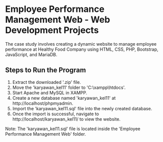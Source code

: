 # Employee Performance Management Web - Web Development Projects
The case study involves creating a dynamic website to manage employee performance at Healthy Food Company using HTML, CSS, PHP, Bootstrap, JavaScript, and MariaDB.
## Steps to Run the Program
1. Extract the downloaded '.zip' file.
2. Move the 'karyawan_kel11' folder to 'C:\xampp\htdocs'.
3. Start Apache and MySQL in XAMPP.
4. Create a new database named 'karyawan_kel11' at http://localhost/phpmyadmin.
5. Import the 'karyawan_kel11.sql' file into the newly created database.
6. Once the import is successful, navigate to http://localhost/karyawan_kel11/ to view the website.

Note: The 'karyawan_kel11.sql' file is located inside the 'Employee Performance Management Web' folder.

